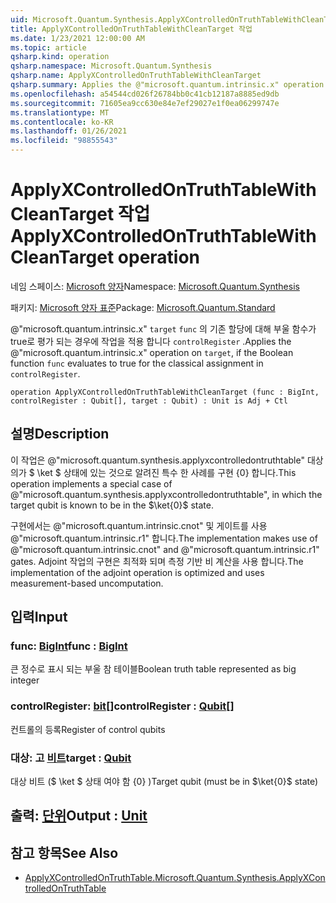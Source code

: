 ```yaml
---
uid: Microsoft.Quantum.Synthesis.ApplyXControlledOnTruthTableWithCleanTarget
title: ApplyXControlledOnTruthTableWithCleanTarget 작업
ms.date: 1/23/2021 12:00:00 AM
ms.topic: article
qsharp.kind: operation
qsharp.namespace: Microsoft.Quantum.Synthesis
qsharp.name: ApplyXControlledOnTruthTableWithCleanTarget
qsharp.summary: Applies the @"microsoft.quantum.intrinsic.x" operation on `target`, if the Boolean function `func` evaluates to true for the classical assignment in `controlRegister`.
ms.openlocfilehash: a54544cd026f26784bb0c41cb12187a8885ed9db
ms.sourcegitcommit: 71605ea9cc630e84e7ef29027e1f0ea06299747e
ms.translationtype: MT
ms.contentlocale: ko-KR
ms.lasthandoff: 01/26/2021
ms.locfileid: "98855543"
---
```

# <a name="applyxcontrolledontruthtablewithcleantarget-operation"></a><span data-ttu-id="ce1b5-102">ApplyXControlledOnTruthTableWithCleanTarget 작업</span><span class="sxs-lookup"><span data-stu-id="ce1b5-102">ApplyXControlledOnTruthTableWithCleanTarget operation</span></span>

<span data-ttu-id="ce1b5-103">네임 스페이스: [Microsoft 양자](xref:Microsoft.Quantum.Synthesis)</span><span class="sxs-lookup"><span data-stu-id="ce1b5-103">Namespace: [Microsoft.Quantum.Synthesis](xref:Microsoft.Quantum.Synthesis)</span></span>

<span data-ttu-id="ce1b5-104">패키지: [Microsoft 양자 표준](https://nuget.org/packages/Microsoft.Quantum.Standard)</span><span class="sxs-lookup"><span data-stu-id="ce1b5-104">Package: [Microsoft.Quantum.Standard](https://nuget.org/packages/Microsoft.Quantum.Standard)</span></span>


<span data-ttu-id="ce1b5-105">@"microsoft.quantum.intrinsic.x" `target` `func` 의 기존 할당에 대해 부울 함수가 true로 평가 되는 경우에 작업을 적용 합니다 `controlRegister` .</span><span class="sxs-lookup"><span data-stu-id="ce1b5-105">Applies the @"microsoft.quantum.intrinsic.x" operation on `target`, if the Boolean function `func` evaluates to true for the classical assignment in `controlRegister`.</span></span>

```qsharp
operation ApplyXControlledOnTruthTableWithCleanTarget (func : BigInt, controlRegister : Qubit[], target : Qubit) : Unit is Adj + Ctl
```


## <a name="description"></a><span data-ttu-id="ce1b5-106">설명</span><span class="sxs-lookup"><span data-stu-id="ce1b5-106">Description</span></span>

<span data-ttu-id="ce1b5-107">이 작업은 @"microsoft.quantum.synthesis.applyxcontrolledontruthtable" 대상의가 $ \ket $ 상태에 있는 것으로 알려진 특수 한 사례를 구현 {0} 합니다.</span><span class="sxs-lookup"><span data-stu-id="ce1b5-107">This operation implements a special case of @"microsoft.quantum.synthesis.applyxcontrolledontruthtable", in which the target qubit is known to be in the $\ket{0}$ state.</span></span>

<span data-ttu-id="ce1b5-108">구현에서는 @"microsoft.quantum.intrinsic.cnot" 및 게이트를 사용 @"microsoft.quantum.intrinsic.r1" 합니다.</span><span class="sxs-lookup"><span data-stu-id="ce1b5-108">The implementation makes use of @"microsoft.quantum.intrinsic.cnot" and @"microsoft.quantum.intrinsic.r1" gates.</span></span>  <span data-ttu-id="ce1b5-109">Adjoint 작업의 구현은 최적화 되며 측정 기반 비 계산을 사용 합니다.</span><span class="sxs-lookup"><span data-stu-id="ce1b5-109">The implementation of the adjoint operation is optimized and uses measurement-based uncomputation.</span></span>

## <a name="input"></a><span data-ttu-id="ce1b5-110">입력</span><span class="sxs-lookup"><span data-stu-id="ce1b5-110">Input</span></span>

### <a name="func--bigint"></a><span data-ttu-id="ce1b5-111">func: [BigInt](xref:microsoft.quantum.lang-ref.bigint)</span><span class="sxs-lookup"><span data-stu-id="ce1b5-111">func : [BigInt](xref:microsoft.quantum.lang-ref.bigint)</span></span>

<span data-ttu-id="ce1b5-112">큰 정수로 표시 되는 부울 참 테이블</span><span class="sxs-lookup"><span data-stu-id="ce1b5-112">Boolean truth table represented as big integer</span></span>


### <a name="controlregister--qubit"></a><span data-ttu-id="ce1b5-113">controlRegister: [bit](xref:microsoft.quantum.lang-ref.qubit)[]</span><span class="sxs-lookup"><span data-stu-id="ce1b5-113">controlRegister : [Qubit](xref:microsoft.quantum.lang-ref.qubit)[]</span></span>

<span data-ttu-id="ce1b5-114">컨트롤의 등록</span><span class="sxs-lookup"><span data-stu-id="ce1b5-114">Register of control qubits</span></span>


### <a name="target--qubit"></a><span data-ttu-id="ce1b5-115">대상: 고 [비트](xref:microsoft.quantum.lang-ref.qubit)</span><span class="sxs-lookup"><span data-stu-id="ce1b5-115">target : [Qubit](xref:microsoft.quantum.lang-ref.qubit)</span></span>

<span data-ttu-id="ce1b5-116">대상 비트 ($ \ket $ 상태 여야 함 {0} )</span><span class="sxs-lookup"><span data-stu-id="ce1b5-116">Target qubit (must be in $\ket{0}$ state)</span></span>



## <a name="output--unit"></a><span data-ttu-id="ce1b5-117">출력: [단위](xref:microsoft.quantum.lang-ref.unit)</span><span class="sxs-lookup"><span data-stu-id="ce1b5-117">Output : [Unit](xref:microsoft.quantum.lang-ref.unit)</span></span>



## <a name="see-also"></a><span data-ttu-id="ce1b5-118">참고 항목</span><span class="sxs-lookup"><span data-stu-id="ce1b5-118">See Also</span></span>

- [<span data-ttu-id="ce1b5-119">ApplyXControlledOnTruthTable.</span><span class="sxs-lookup"><span data-stu-id="ce1b5-119">Microsoft.Quantum.Synthesis.ApplyXControlledOnTruthTable</span></span>](xref:Microsoft.Quantum.Synthesis.ApplyXControlledOnTruthTable)